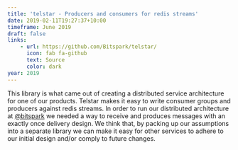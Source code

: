 ```yaml
---
title: 'telstar - Producers and consumers for redis streams'
date: 2019-02-11T19:27:37+10:00
timeframe: June 2019
draft: false
links:
    - url: https://github.com/Bitspark/telstar/
      icon: fab fa-github
      text: Source
      color: dark
year: 2019
---
```

This library is what came out of creating a distributed service architecture for one of our products. Telstar makes it easy to write consumer groups and producers against redis streams.
In order to run our distributed architecture at [@bitspark](https://bitspark.de) we needed a way to receive and produces messages with an exactly once delivery design. We think that, by packing up our assumptions into a separate library we can make it easy for other services to adhere to our initial design and/or comply to future changes.
